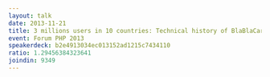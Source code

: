 ```yaml
---
layout: talk
date: 2013-11-21
title: 3 millions users in 10 countries: Technical history of BlaBlaCar
event: Forum PHP 2013
speakerdeck: b2e4913034ec013152ad1215c7434110
ratio: 1.29456384323641
joindin: 9349
---
```

